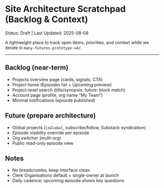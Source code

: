 # Site Architecture Scratchpad (Backlog & Context)

Status: Draft | Last Updated: 2025-08-08

A lightweight place to track open items, priorities, and context while we iterate in `many-futures-prototype-v4/`.

---

## Backlog (near-term)
- Projects overview page (cards, signals, CTA)
- Project home (Episodes list + Upcoming preview)
- Project-level search (title/synopsis; future: block match)
- Account page (profile, org name “My Team”)
- Minimal notifications (episode published)

## Future (prepare architecture)
- Global projects (`isGlobal`, subscribe/follow, Substack syndication)
- Episode visibility override per episode
- Org switcher (multi-org)
- Public read-only episode view

## Notes
- No breadcrumbs; keep interface clean
- Clerk Organisations default + single-owner at launch
- Daily cadence; upcoming episode shows key questions

